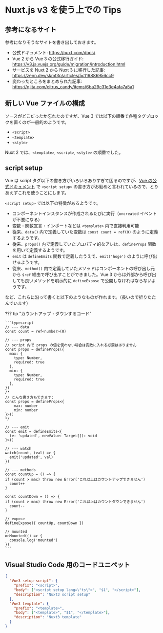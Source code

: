 # Nuxt.js v3 を使う上での Tips

## 参考になるサイト

参考になりそうなサイトを書き出しておきます。

- 公式ドキュメント: https://nuxt.com/docs/
- Vue 2 から Vue 3 の公式移行ガイド: https://v3.ja.vuejs.org/guide/migration/introduction.html
- サービスを Nuxt 2 から Nuxt 3 に移行した記事: https://zenn.dev/skmt3p/articles/5c119886956cc9
- 変わったところをまとめられた記事: https://qiita.com/citrus_candy/items/6ba29c31e3e4afa7a5a1

## 新しい Vue ファイルの構成

ソースがどこだったか忘れたのですが、Vue 3 では以下の順番で各種タグブロックを置くのが一般的のようです。

- `<script>`
- `<template>`
- `<style>`

Nuxt 2 では、`<template>`, `<script>`, `<style>` の順番でした。

## script setup

Vue は script タグ以下の書き方がいろいろありすぎて困るのですが、[Vue の公式ドキュメント](https://v3.ja.vuejs.org/api/sfc-script-setup.html) で `<script setup>` の書き方がお勧めと言われているので、とりあえずこれを使うことにします。

`<script setup>` では以下の特徴があるようです。

- コンポーネントインスタンスが作成されるたびに実行（`oncreated` イベントが不要になる）
- 変数・関数宣言・インポートなどは `<template>` 内で直接利用可能
- 従来、`data()` 内で定義していた変数は `const count = ref(0)` のように定義するようです。
- 従来、`props()` 内で定義していたプロパティ的なアレは、`defineProps` 関数を用いて定義するようです。
- `emit` は `defineEmits` 関数で定義したうえで、`emit('hoge')` のように呼び出せるようです。
- 従来、`method()` 内で定義していたメソッドはコンポーネントの呼び出し元から `$ref` 経由で呼び出すことができました。Vue 3 からは外部から呼び出しても良いメソッドを明示的に `defineExpose` で公開しなければならないようです。

など、これらに沿って書くと以下のようなものが作れます。（長いので折りたたんでいます）

??? tip "カウントアップ・ダウンするコード"

    ```typescript
    // --- data
    const count = ref<number>(0)

    // --- props
    // script 内で props の値を使わない場合は変数に入れる必要はありません
    const props = defineProps({
      max: {
        type: Number,
        required: true
      },
      min: {
        type: Number,
        required: true
      },
    })
    /*
    // こんな書き方もできます:
    const props = defineProps<{
        max: number
        min: number
    }>()
    */

    // --- emit
    const emit = defineEmits<{
      (e: 'updated', newValue: Target[]): void
    }>()

    // --- watch
    watch(count, (val) => {
      emit('updated', val)
    })

    // --- methods
    const countUp = () => {
    if (count > max) throw new Error('これ以上はカウントアップできません')
      count++
    }

    const countDown = () => {
    if (count > max) throw new Error('これ以上はカウントダウンできません')
      count--
    }

    // expose
    defineExpose({ countUp, countDown })

    // mounted
    onMounted(() => {
      console.log('mounted')
    })
    ```

## Visual Studio Code 用のコードユニペット

```json title=".vscode/vue3.code-snippets"
{
  "Vue3 setup-script": {
    "prefix": "<script>",
    "body": ["<script setup lang=\"ts\">", "$1", "</script>"],
    "description": "Nuxt3 script setup"
  },
  "Vue3 template": {
    "prefix": "<template>",
    "body": ["<template>", "$1", "</template>"],
    "description": "Nuxt3 template"
  }
}
```
